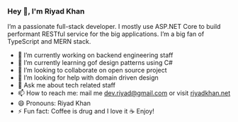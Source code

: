 ### Hey 👋, I'm Riyad Khan

I’m a passionate full-stack developer. I mostly use ASP.NET Core to build performant RESTful service for the big applications. I’m a big fan of TypeScript and MERN stack.

- 🔭 I’m currently working on backend engineering staff
- 🌱 I’m currently learning gof design patterns using C#
- 👯 I’m looking to collaborate on open source project
- 🤔 I’m looking for help with domain driven design 
- 💬 Ask me about tech related staff
- 📫 How to reach me: mail me dev.riyad@gmail.com or visit [riyadkhan.net](https://riyadkhan.net/)
- 😄 Pronouns: Riyad Khan
- ⚡ Fun fact: Coffee is drug and I love it ☕ Enjoy!
